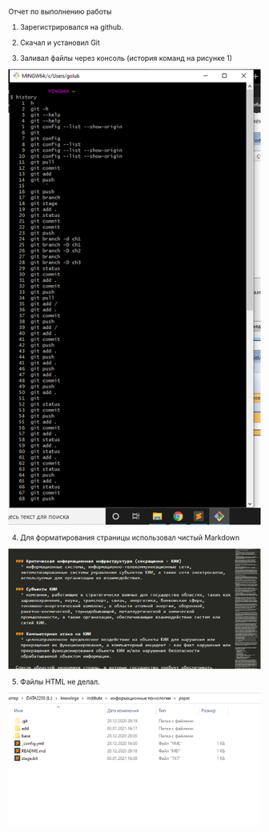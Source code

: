 Отчет по выполнению работы

1. Зарегистрировался на github.

2. Скачал и установил Git

3. Заливал файлы через консоль (история команд на рисунке 1)

![](add/git_bash.png)

4. Для форматирования страницы использовал чистый Markdown

![](add/markdown.png) 

5. Файлы HTML не делал.

![](add/explorer.png)